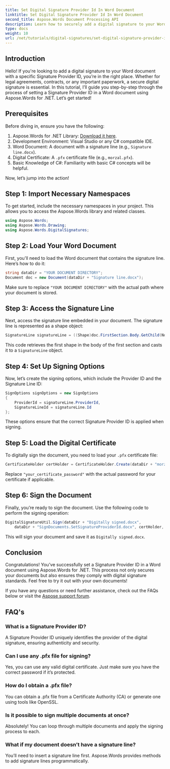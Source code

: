 ```yaml
---
title: Set Digital Signature Provider Id In Word Document
linktitle: Set Digital Signature Provider Id In Word Document
second_title: Aspose.Words Document Processing API
description: Learn how to securely add a digital signature to your Word documents with a specific Signature Provider ID using Aspose.Words for .NET.
type: docs
weight: 10
url: /net/tutorials/digital-signatures/set-digital-signature-provider-id/
---
```

## Introduction

Hello! If you're looking to add a digital signature to your Word document with a specific Signature Provider ID, you’re in the right place. Whether for legal agreements, contracts, or any important paperwork, a secure digital signature is essential. In this tutorial, I’ll guide you step-by-step through the process of setting a Signature Provider ID in a Word document using Aspose.Words for .NET. Let’s get started!

## Prerequisites

Before diving in, ensure you have the following:

1. Aspose.Words for .NET Library: [Download it here](https://releases.aspose.com/words/net/).
2. Development Environment: Visual Studio or any C# compatible IDE.
3. Word Document: A document with a signature line (e.g., `Signature line.docx`).
4. Digital Certificate: A `.pfx` certificate file (e.g., `morzal.pfx`).
5. Basic Knowledge of C#: Familiarity with basic C# concepts will be helpful.

Now, let’s jump into the action!

## Step 1: Import Necessary Namespaces

To get started, include the necessary namespaces in your project. This allows you to access the Aspose.Words library and related classes.

```csharp
using Aspose.Words;
using Aspose.Words.Drawing;
using Aspose.Words.DigitalSignatures;
```

## Step 2: Load Your Word Document

First, you'll need to load the Word document that contains the signature line. Here’s how to do it:

```csharp
string dataDir = "YOUR DOCUMENT DIRECTORY";
Document doc = new Document(dataDir + "Signature line.docx");
```

Make sure to replace `"YOUR DOCUMENT DIRECTORY"` with the actual path where your document is stored.

## Step 3: Access the Signature Line

Next, access the signature line embedded in your document. The signature line is represented as a shape object:

```csharp
SignatureLine signatureLine = ((Shape)doc.FirstSection.Body.GetChild(NodeType.Shape, 0, true)).SignatureLine;
```

This code retrieves the first shape in the body of the first section and casts it to a `SignatureLine` object.

## Step 4: Set Up Signing Options

Now, let’s create the signing options, which include the Provider ID and the Signature Line ID:

```csharp
SignOptions signOptions = new SignOptions
{
    ProviderId = signatureLine.ProviderId,
    SignatureLineId = signatureLine.Id
};
```

These options ensure that the correct Signature Provider ID is applied when signing.

## Step 5: Load the Digital Certificate

To digitally sign the document, you need to load your `.pfx` certificate file:

```csharp
CertificateHolder certHolder = CertificateHolder.Create(dataDir + "morzal.pfx", "your_certificate_password");
```

Replace `"your_certificate_password"` with the actual password for your certificate if applicable.

## Step 6: Sign the Document

Finally, you’re ready to sign the document. Use the following code to perform the signing operation:

```csharp
DigitalSignatureUtil.Sign(dataDir + "Digitally signed.docx",
    dataDir + "SignDocuments.SetSignatureProviderId.docx", certHolder, signOptions);
```

This will sign your document and save it as `Digitally signed.docx`.

## Conclusion

Congratulations! You’ve successfully set a Signature Provider ID in a Word document using Aspose.Words for .NET. This process not only secures your documents but also ensures they comply with digital signature standards. Feel free to try it out with your own documents!

If you have any questions or need further assistance, check out the FAQs below or visit the [Aspose support forum](https://forum.aspose.com/c/words/8).

## FAQ's

### What is a Signature Provider ID?

A Signature Provider ID uniquely identifies the provider of the digital signature, ensuring authenticity and security.

### Can I use any .pfx file for signing?

Yes, you can use any valid digital certificate. Just make sure you have the correct password if it’s protected.

### How do I obtain a .pfx file?

You can obtain a .pfx file from a Certificate Authority (CA) or generate one using tools like OpenSSL.

### Is it possible to sign multiple documents at once?

Absolutely! You can loop through multiple documents and apply the signing process to each.

### What if my document doesn’t have a signature line?

You’ll need to insert a signature line first. Aspose.Words provides methods to add signature lines programmatically.
